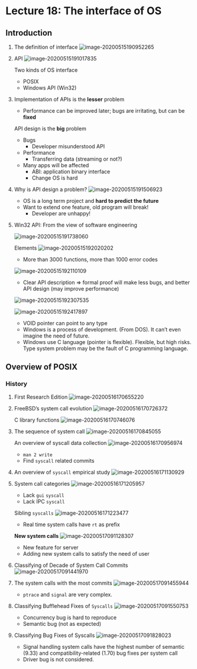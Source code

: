 # Lecture 18: The interface of OS

## Introduction

1. The definition of interface
   ![image-20200515190952265](lec18.assets/image-20200515190952265.png)

2. API
   ![image-20200515191017835](lec18.assets/image-20200515191017835.png)

   Two kinds of OS interface

   - POSIX
   - Windows API (Win32) 

3. Implementation of APIs is the **lesser** problem

   - Performance can be improved later; bugs are irritating, but can be **fixed**

   API design is the **big** problem

   - Bugs
     - Developer misunderstood API
   - Performance
     - Transferring data (streaming or not?)
   - Many apps will be affected 
     - ABI: application binary interface
     - Change OS is hard

4. Why is API design a problem?
   ![image-20200515191506923](lec18.assets/image-20200515191506923.png)

   - OS is a long term project and **hard to predict the future**
   - Want to extend one feature, old program will break!
     - Developer are unhappy!

5. Win32 API: From the view of software engineering

   ![image-20200515191738060](lec18.assets/image-20200515191738060.png)

   Elements
   ![image-20200515192020202](lec18.assets/image-20200515192020202.png)

   - More than 3000 functions, more than 1000 error codes

   ![image-20200515192110109](lec18.assets/image-20200515192110109.png)

   - Clear API description => formal proof will make less bugs, and better API design (may improve performance)

   ![image-20200515192307535](lec18.assets/image-20200515192307535.png)

   ![image-20200515192417897](lec18.assets/image-20200515192417897.png)

   - VOID pointer can point to any type
   - Windows is a process of development. (From DOS). It can’t even imagine the need of future. 
   - Windows use C language (pointer is flexible). Flexible, but high risks. 
     Type system problem may be the fault of C programming language. 

## Overview of POSIX

### History

1. First Research Edition
   ![image-20200516170655220](lec18.assets/image-20200516170655220.png)

2. FreeBSD’s system call evolution
   ![image-20200516170726372](lec18.assets/image-20200516170726372.png)

   C library functions
   ![image-20200516170746076](lec18.assets/image-20200516170746076.png)

3. The sequence of system call
   ![image-20200516170845055](lec18.assets/image-20200516170845055.png)

   An overview of syscall data collection
   ![image-20200516170956974](lec18.assets/image-20200516170956974.png)

   - `man 2 write`
   - Find `syscall` related commits

4. An overview of `syscall` empirical study
   ![image-20200516171130929](lec18.assets/image-20200516171130929.png)

5. System call categories
   ![image-20200516171205957](lec18.assets/image-20200516171205957.png)

   - Lack `gui` `syscall`
   - Lack IPC `syscall`

   Sibling `syscalls`
   ![image-20200516171223477](lec18.assets/image-20200516171223477.png)

    
   
   - Real time system calls have `rt` as prefix
   
   **New system calls**
   ![image-20200517091128307](lec18.assets/image-20200517091128307.png)
   
   - New feature for server 
   - Adding new system calls to satisfy the need of user
   
6. Classifying of Decade of System Call Commits
   ![image-20200517091441970](lec18.assets/image-20200517091441970.png)

7. The system calls with the most commits
   ![image-20200517091455944](lec18.assets/image-20200517091455944.png)

   - `ptrace` and `signal` are very complex. 

8. Classifying Bufflehead Fixes of `Syscalls`
   ![image-20200517091550753](lec18.assets/image-20200517091550753.png)

   - Concurrency bug is hard to reproduce
   - Semantic bug (not as expected)

9. Classifying Bug Fixes of Syscalls
   ![image-20200517091828023](lec18.assets/image-20200517091828023.png)

   - Signal handling system calls have the highest number of semantic (9.33) and compatibility-related (1.70) bug fixes per system call
   - Driver bug is not considered. 
